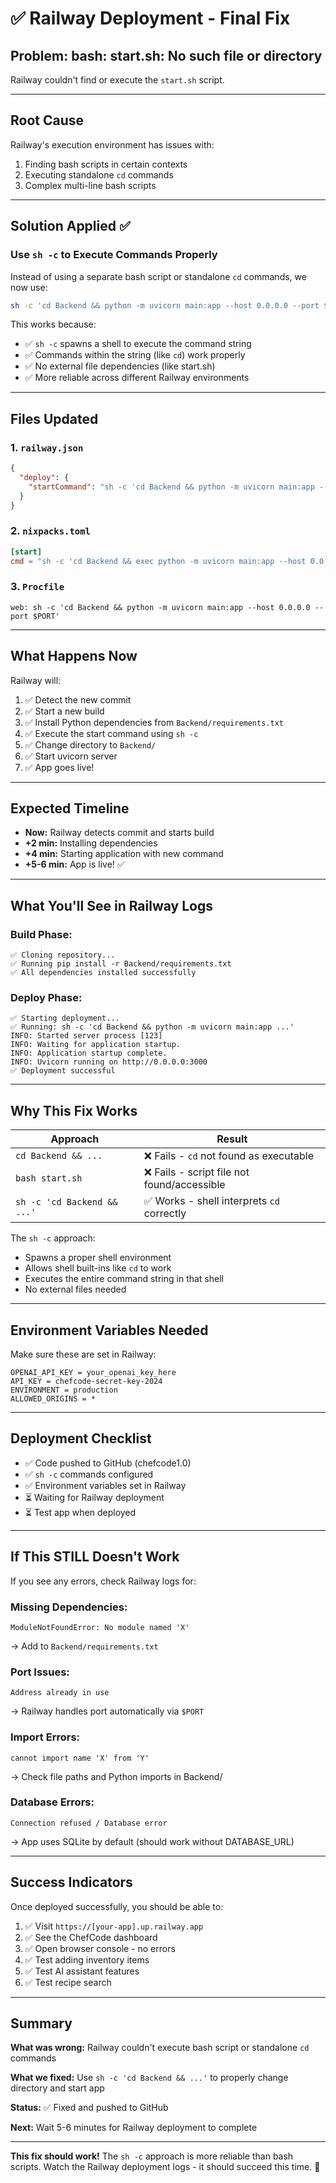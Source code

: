 # ✅ Railway Deployment - Final Fix

## **Problem:** bash: start.sh: No such file or directory

Railway couldn't find or execute the `start.sh` script.

---

## **Root Cause**

Railway's execution environment has issues with:
1. Finding bash scripts in certain contexts
2. Executing standalone `cd` commands
3. Complex multi-line bash scripts

---

## **Solution Applied** ✅

### **Use `sh -c` to Execute Commands Properly**

Instead of using a separate bash script or standalone `cd` commands, we now use:

```bash
sh -c 'cd Backend && python -m uvicorn main:app --host 0.0.0.0 --port $PORT'
```

This works because:
- ✅ `sh -c` spawns a shell to execute the command string
- ✅ Commands within the string (like `cd`) work properly
- ✅ No external file dependencies (like start.sh)
- ✅ More reliable across different Railway environments

---

## **Files Updated**

### **1. `railway.json`**
```json
{
  "deploy": {
    "startCommand": "sh -c 'cd Backend && python -m uvicorn main:app --host 0.0.0.0 --port $PORT --timeout-keep-alive 120'"
  }
}
```

### **2. `nixpacks.toml`**
```toml
[start]
cmd = "sh -c 'cd Backend && exec python -m uvicorn main:app --host 0.0.0.0 --port $PORT'"
```

### **3. `Procfile`**
```
web: sh -c 'cd Backend && python -m uvicorn main:app --host 0.0.0.0 --port $PORT'
```

---

## **What Happens Now**

Railway will:
1. ✅ Detect the new commit
2. ✅ Start a new build
3. ✅ Install Python dependencies from `Backend/requirements.txt`
4. ✅ Execute the start command using `sh -c`
5. ✅ Change directory to `Backend/`
6. ✅ Start uvicorn server
7. ✅ App goes live!

---

## **Expected Timeline**

- **Now:** Railway detects commit and starts build
- **+2 min:** Installing dependencies
- **+4 min:** Starting application with new command
- **+5-6 min:** App is live! ✅

---

## **What You'll See in Railway Logs**

### **Build Phase:**
```
✅ Cloning repository...
✅ Running pip install -r Backend/requirements.txt
✅ All dependencies installed successfully
```

### **Deploy Phase:**
```
✅ Starting deployment...
✅ Running: sh -c 'cd Backend && python -m uvicorn main:app ...'
INFO: Started server process [123]
INFO: Waiting for application startup.
INFO: Application startup complete.
INFO: Uvicorn running on http://0.0.0.0:3000
✅ Deployment successful
```

---

## **Why This Fix Works**

| Approach | Result |
|----------|--------|
| `cd Backend && ...` | ❌ Fails - `cd` not found as executable |
| `bash start.sh` | ❌ Fails - script file not found/accessible |
| `sh -c 'cd Backend && ...'` | ✅ Works - shell interprets `cd` correctly |

The `sh -c` approach:
- Spawns a proper shell environment
- Allows shell built-ins like `cd` to work
- Executes the entire command string in that shell
- No external files needed

---

## **Environment Variables Needed**

Make sure these are set in Railway:

```
OPENAI_API_KEY = your_openai_key_here
API_KEY = chefcode-secret-key-2024
ENVIRONMENT = production
ALLOWED_ORIGINS = *
```

---

## **Deployment Checklist**

- ✅ Code pushed to GitHub (chefcode1.0)
- ✅ `sh -c` commands configured
- ✅ Environment variables set in Railway
- ⏳ Waiting for Railway deployment
- ⏳ Test app when deployed

---

## **If This STILL Doesn't Work**

If you see any errors, check Railway logs for:

### **Missing Dependencies:**
```
ModuleNotFoundError: No module named 'X'
```
→ Add to `Backend/requirements.txt`

### **Port Issues:**
```
Address already in use
```
→ Railway handles port automatically via `$PORT`

### **Import Errors:**
```
cannot import name 'X' from 'Y'
```
→ Check file paths and Python imports in Backend/

### **Database Errors:**
```
Connection refused / Database error
```
→ App uses SQLite by default (should work without DATABASE_URL)

---

## **Success Indicators**

Once deployed successfully, you should be able to:

1. ✅ Visit `https://[your-app].up.railway.app`
2. ✅ See the ChefCode dashboard
3. ✅ Open browser console - no errors
4. ✅ Test adding inventory items
5. ✅ Test AI assistant features
6. ✅ Test recipe search

---

## **Summary**

**What was wrong:** Railway couldn't execute bash script or standalone `cd` commands

**What we fixed:** Use `sh -c 'cd Backend && ...'` to properly change directory and start app

**Status:** ✅ Fixed and pushed to GitHub

**Next:** Wait 5-6 minutes for Railway deployment to complete

---

**This fix should work!** The `sh -c` approach is more reliable than bash scripts. Watch the Railway deployment logs - it should succeed this time. 🚀
